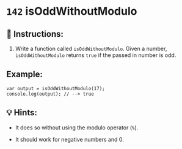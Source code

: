 # `142` isOddWithoutModulo

## 📝 Instructions:

1. Write a function called `isOddWithoutModulo`. Given a number, `isOddWithoutModulo` returns `true` if the passed in number is odd.

## Example:

```Js
var output = isOddWithoutModulo(17);
console.log(output); // --> true
```

## 💡 Hints:

+ It does so without using the modulo operator (`%`). 

+ It should work for negative numbers and 0.